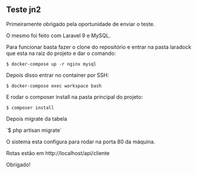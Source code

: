 ## Teste jn2

Primeiramente obrigado pela oportunidade de enviar o teste.

O mesmo foi feito com Laravel 9 e MySQL.

Para funcionar basta fazer o clone do repositório e entrar na pasta laradock que esta na raiz do projeto e dar o comando:

`$ docker-compose up -r nginx mysql`

Depois disso entrar no container por SSH:

`$ docker-compose exec workspace bash`

E rodar o composer install na pasta principal do projeto:

`$ composer install`

Depois migrate da tabela

´$ php artisan migrate´

O sistema esta configura para rodar na porta 80 da máquina.

Rotas estão em http://localhost/api/cliente

Obrigado!
